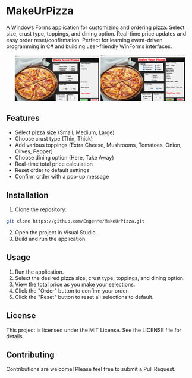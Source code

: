 # MakeUrPizza

A Windows Forms application for customizing and ordering pizza. Select size, crust type, toppings, and dining option. Real-time price updates and easy order reset/confirmation. Perfect for learning event-driven programming in C# and building user-friendly WinForms interfaces.

<p align="center">
  <img src="img/MainScreenBefore.png" alt="Before Fill" width="45%" />
  <img src="img/MainScreenAfter.png" alt="After Fill" width="45%" />
</p>

## Features

- Select pizza size (Small, Medium, Large)
- Choose crust type (Thin, Thick)
- Add various toppings (Extra Cheese, Mushrooms, Tomatoes, Onion, Olives, Pepper)
- Choose dining option (Here, Take Away)
- Real-time total price calculation
- Reset order to default settings
- Confirm order with a pop-up message

## Installation

1. Clone the repository:
```sh
git clone https://github.com/EngenMe/MakeUrPizza.git
```

2. Open the project in Visual Studio.
3. Build and run the application.

## Usage

1. Run the application.
2. Select the desired pizza size, crust type, toppings, and dining option.
3. View the total price as you make your selections.
4. Click the "Order" button to confirm your order.
5. Click the "Reset" button to reset all selections to default.

## License

This project is licensed under the MIT License. See the LICENSE file for details.

## Contributing

Contributions are welcome! Please feel free to submit a Pull Request.
